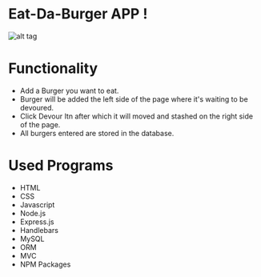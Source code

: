 # Eat-Da-Burger APP !

![alt tag]()

# Functionality

* Add a Burger you want to eat.
* Burger will be added the left side of the page where it's waiting to be devoured.
* Click Devour Itn after which it will moved and stashed on the right side of the page.
* All burgers entered are stored in the database.

# Used Programs

* HTML
* CSS
* Javascript
* Node.js
* Express.js
* Handlebars
* MySQL
* ORM
* MVC
* NPM Packages


